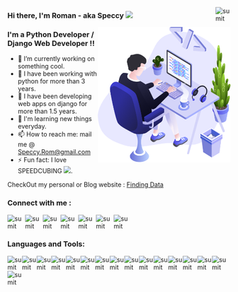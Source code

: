 [<img align="right" alt="sumit" width="34px" src="https://img.icons8.com/bubbles/50/000000/like.png"/>](https://Speccy-Rom.github.io)

### Hi there, I'm Roman - aka Speccy <img src="https://media.giphy.com/media/hvRJCLFzcasrR4ia7z/giphy.gif" width="25px">

 
<img align="right" src="https://github.com/Speccy-Rom/Speccy-Rom/blob/main/illustration.png" width="300"/>

### I'm a Python Developer / Django Web Developer  !!

- 🔭 I’m currently working on something cool.
- 🌱 I have been working with python for more than 3 years.
- 🤔 I have been developing web apps on django for more than 1.5 years.
- 👯 I'm learning new things everyday.
- 📫 How to reach me: mail me @ Speccy.Rom@gmail.com
- ⚡ Fun fact: I love SPEEDCUBING <img src="https://media.giphy.com/media/X4SS63h7k5umY/giphy.gif" width="45px">.

CheckOut my personal or Blog website  :  [Finding Data](https://web-cpv.ru/)

### Connect with me :

[<img align="left" alt="sumit" width="40px" src="https://img.icons8.com/bubbles/50/000000/instagram-new.png"/>](https://hh.ru/resume/4a35d0b9ff0843acf50039ed1f644e61787345)
[<img align="left" alt="sumit" width="40px" src="https://img.icons8.com/bubbles/50/000000/linkedin.png"/>](https://www.linkedin.cn/in/roman-spiridonov-8b75891a2/)
[<img align="left" alt="sumit" width="40px" src="https://img.icons8.com/bubbles/50/000000/github.png"/>](https://github.com/Speccy-Rom)
[<img align="left" alt="sumit" width="40px" src="https://img.icons8.com/bubbles/50/000000/youtube-play.png"/>](https://www.youtube.com/channel/UClJzWfGWuGJL2t-3dYKcHTA)
[<img align="left" alt="sumit" width="40px" src="https://img.icons8.com/bubbles/50/000000/medium-new.png"/>](https://medium.com/@speccy.rom)
[<img align="left" alt="sumit" width="40px" src="https://img.icons8.com/carbon-copy/100/000000/linkedin.png"/>](https://inblog.in/@speccyrom)
[<img align="left" alt="sumit" width="34px" src="https://img.icons8.com/windows/32/000000/kaggle.png"/>](https://www.kaggle.com/speccyrom)


<br />
<br />

### Languages and Tools:

[<img align="left" alt="sumit" width="33px" src="https://img.icons8.com/color/64/000000/python.png"/>](python)
[<img align="left" alt="sumit" width="33px" src="https://img.icons8.com/color/64/000000/html-5.png"/>](html)
[<img align="left" alt="sumit" width="33px" src="https://img.icons8.com/color/48/000000/css3.png"/>](css)
[<img align="left" alt="sumit" width="33px" src="https://img.icons8.com/color/48/000000/javascript.png"/>](js)
[<img align="left" alt="sumit" width="33px" src="https://img.icons8.com/color/48/000000/react-native.png"/>](react)
[<img align="left" alt="sumit" width="33px" src="https://img.icons8.com/color/48/000000/angularjs.png"/>](angular)
[<img align="left" alt="sumit" width="33px" src="https://img.icons8.com/color/48/000000/linux.png"/>](linux)
[<img align="left" alt="sumit" width="33px" src="https://img.icons8.com/color/48/000000/django.png"/>](django)
[<img align="left" alt="sumit" width="33px" src="https://img.icons8.com/color/48/000000/nginx.png"/>](django)
[<img align="left" alt="sumit" width="33px" src="https://img.icons8.com/color/48/000000/sql.png"/>](sql)
[<img align="left" alt="sumit" width="33px" src="https://img.icons8.com/color/48/000000/redis.png"/>](redis)
[<img align="left" alt="sumit" width="33px" src="https://img.icons8.com/color/48/000000/mongodb.png"/>](mongodb)
[<img align="left" alt="sumit" width="33px" src="https://img.icons8.com/color/48/000000/postgreesql.png"/>](postgresql)
[<img align="left" alt="sumit" width="33px" src="https://img.icons8.com/color/48/000000/amazon-web-services.png"/>](aws)
[<img align="left" alt="sumit" width="33px" src="https://img.icons8.com/color/48/000000/docker.png"/>](docker)
[<img align="left" alt="sumit" width="33px" src="https://img.icons8.com/fluent/48/000000/github.png"/>](giithub)

